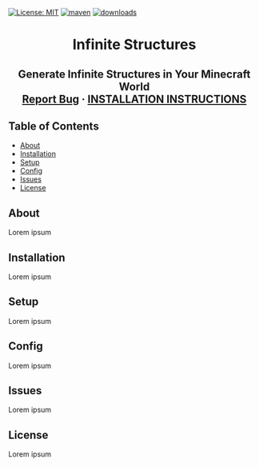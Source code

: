 [![License: MIT](https://img.shields.io/badge/License-MIT-brightgreen.svg)](https://github.com/KaiNakamura/InfiniteStructures/blob/master/LICENSE)
[![maven](https://github.com/KaiNakamura/InfiniteStructures/workflows/maven/badge.svg)](https://github.com/KaiNakamura/InfiniteStructures/actions)
[![downloads](https://img.shields.io/github/downloads/KaiNakamura/InfiniteStructures/total)](https://github.com/KaiNakamura/InfiniteStructures/releases)

<p align="center">
	<!-- <a href="https://github.com/KaiNakamura/InfiniteStructures">
		<img src="logo.png" alt="logo" width="300" height="300"/>
	</a> -->
	<h1 align="center">Infinite Structures</h1>
	<h2 align="center">
		Generate Infinite Structures in Your Minecraft World
		<br />
		<a href="https://github.com/KaiNakamura/InfiniteStructures/issues">Report Bug</a>
		·
		<a href="#installation"><b>INSTALLATION INSTRUCTIONS</b></a>
	</h2>
</p>

## Table of Contents

* [About](#about)
* [Installation](#installation)
* [Setup](#setup)
* [Config](#config)
* [Issues](#issues)
* [License](#license)

## About

Lorem ipsum

## Installation

Lorem ipsum

## Setup

Lorem ipsum

## Config

Lorem ipsum

## Issues

Lorem ipsum

## License

Lorem ipsum
